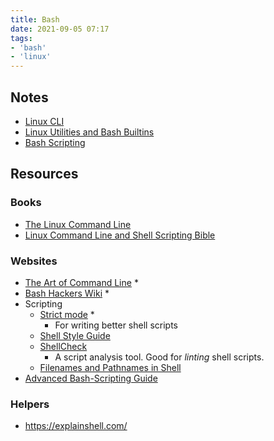 ```yaml
---
title: Bash
date: 2021-09-05 07:17
tags:
- 'bash'
- 'linux'
---
```


## Notes

* [Linux CLI](20210905065703-linux-cli.md)
* [Linux Utilities and Bash Builtins](20210919173649-linux-utilities.md)
* [Bash Scripting](20211709141709-bash-scripting.md)

## Resources

### Books

* [The Linux Command Line](https://linuxcommand.org/tlcl.php)
* [Linux Command Line and Shell Scripting Bible](https://www.wiley.com/en-us/Linux+Command+Line+and+Shell+Scripting+Bible%2C+4th+Edition-p-9781119700937)

### Websites

* [The Art of Command Line](https://github.com/jlevy/the-art-of-command-line/blob/master/README.md) \*
* [Bash Hackers Wiki](https://wiki.bash-hackers.org/start) \*
* Scripting
  + [Strict mode](http://redsymbol.net/articles/unofficial-bash-strict-mode/) \*
    - For writing better shell scripts
  + [Shell Style Guide](https://google.github.io/styleguide/shellguide.html)
  + [ShellCheck](https://github.com/koalaman/shellcheck)
    - A script analysis tool. Good for _linting_ shell scripts.
  + [Filenames and Pathnames in Shell](https://dwheeler.com/essays/filenames-in-shell.html)
* [Advanced Bash-Scripting Guide](https://tldp.org/LDP/abs/html/index.html)

### Helpers

* <https://explainshell.com/>
